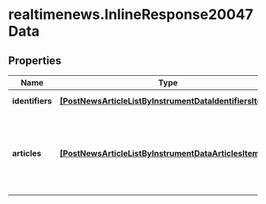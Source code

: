 # realtimenews.InlineResponse20047Data

## Properties

Name | Type | Description | Notes
------------ | ------------- | ------------- | -------------
**identifiers** | [**[PostNewsArticleListByInstrumentDataIdentifiersItems]**](PostNewsArticleListByInstrumentDataIdentifiersItems.md) | List of identifiers. | [optional] 
**articles** | [**[PostNewsArticleListByInstrumentDataArticlesItems]**](PostNewsArticleListByInstrumentDataArticlesItems.md) | News articles that match the filter criteria ordered by descending article time. | [optional] 


